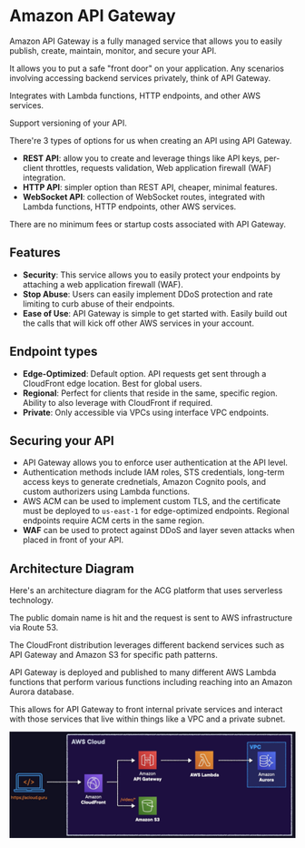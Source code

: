# Amazon API Gateway

Amazon API Gateway is a fully managed service that allows you to easily publish, create, maintain, monitor, and secure your API.

It allows you to put a safe "front door" on your application. Any scenarios involving accessing backend services privately, think of API Gateway.

Integrates with Lambda functions, HTTP endpoints, and other AWS services.

Support versioning of your API.

There're 3 types of options for us when creating an API using API Gateway.

- **REST API**: allow you to create and leverage things like API keys, per-client throttles, requests validation, Web application firewall (WAF) integration.
- **HTTP API**: simpler option than REST API, cheaper, minimal features.
- **WebSocket API**: collection of WebSocket routes, integrated with Lambda functions, HTTP endpoints, other AWS services.

There are no minimum fees or startup costs associated with API Gateway.


## Features

- **Security**: This service allows you to easily protect your endpoints by attaching a web application firewall (WAF).
- **Stop Abuse**: Users can easily implement DDoS protection and rate limiting to curb abuse of their endpoints.
- **Ease of Use**: API Gateway is simple to get started with. Easily build out the calls that will kick off other AWS services in your account.


## Endpoint types

- **Edge-Optimized**: Default option. API requests get sent through a CloudFront edge location. Best for global users.
- **Regional**: Perfect for clients that reside in the same, specific region.
Ability to also leverage with CloudFront if required.
- **Private**: Only accessible via VPCs using interface VPC endpoints.


## Securing your API

- API Gateway allows you to enforce user authentication at the API level.
- Authentication methods include IAM roles, STS credentials, long-term access keys to generate crednetials, Amazon Cognito pools, and custom authorizers using Lambda functions.
- AWS ACM can be used to implement custom TLS, and the certificate must be deployed to `us-east-1` for edge-optimized endpoints. Regional endpoints require ACM certs in the same region.
- **WAF** can be used to protect against DDoS and layer seven attacks when placed in front of your API.


## Architecture Diagram

Here's an architecture diagram for the ACG platform that uses serverless technology.

The public domain name is hit and the request is sent to AWS infrastructure via Route 53. 

The CloudFront distribution leverages different backend services such as API Gateway and Amazon S3 for specific path patterns.

API Gateway is deployed and published to many different AWS Lambda functions that perform various functions including reaching into an Amazon Aurora database.

This allows for API Gateway to front internal private services and interact with those services that live within things like a VPC and a private subnet.

![](images/api-gateway-diagram.png)